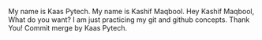 My name is Kaas Pytech.
My name is Kashif Maqbool.
Hey Kashif Maqbool, What do you want?
I am just practicing my git and github concepts.
Thank You!
Commit merge by Kaas Pytech.

